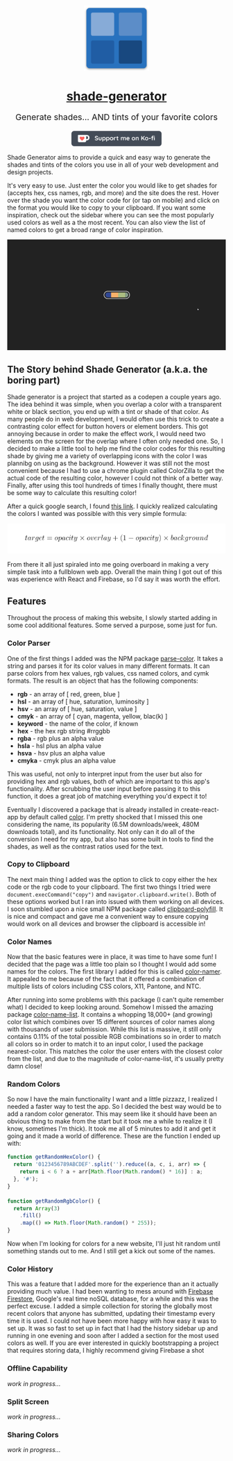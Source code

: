 <p align="center" style="color: #343a40">
  <a href="https://slicemap.com" target="_blank"><img src="./public/icons/android-chrome-192x192.png" alt="shade generator logo" height="150"></a>
  <h1 align="center"><a href="https://www.shadegenerator.com" target="_blank">shade-generator</a></h1>
</p>
<p align="center" style="font-size: 1.2rem;">Generate shades... AND tints of your favorite colors</p>
<p align="center"><a href="https://ko-fi.com/D1D513LDD" target="_blank"><img src="./github/ko-fi.png" alt="Support me on Ko-fi" height="35"></a></p>

Shade Generator aims to provide a quick and easy way to generate the shades and tints of the colors you use in all of your web development and design projects.

It's very easy to use. Just enter the color you would like to get shades for (accepts hex, css names, rgb, and more) and the site does the rest. Hover over the shade you want the color code for (or tap on mobile) and click on the format you would like to copy to your clipboard. If you want some inspiration, check out the sidebar where you can see the most popularly used colors as well as a the most recent. You can also view the list of named colors to get a broad range of color inspiration.

![](github/demo_small.gif)

## The Story behind Shade Generator (a.k.a. the boring part)

Shade generator is a project that started as a codepen a couple years ago. The idea behind it was simple, when you overlap a color with a transparent white or black section, you end up with a tint or shade of that color. As many people do in web development, I would often use this trick to create a contrasting color effect for button hovers or element borders. This got annoying because in order to make the effect work, I would need two elements on the screen for the overlap where I often only needed one. So, I decided to make a little tool to help me find the color codes for this resulting shade by giving me a variety of overlapping icons with the color I was plannibg on using as the background. However it was still not the most convenient because I had to use a chrome plugin called ColorZilla to get the actual code of the resulting color, however I could not think of a better way. Finally, after using this tool hundreds of times I finally thought, there must be some way to calculate this resulting color!

After a quick google search, I found [this link](https://www.viget.com/articles/equating-color-and-transparency/). I quickly realized calculating the colors I wanted was possible with this very simple formula:

<p align="center">
  <img src="./github/formula.png" alt="shade formula">
</p>

From there it all just spiraled into me going overboard in making a very simple task into a fullblown web app. Overall the main thing I got out of this was experience with React and Firebase, so I'd say it was worth the effort.

## Features

Throughout the process of making this website, I slowly started adding in some cool additional features. Some served a purpose, some just for fun.

### Color Parser

One of the first things I added was the NPM package [parse-color](https://www.npmjs.com/package/parse-color). It takes a string and parses it for its color values in many different formats. It can parse colors from hex values, rgb values, css named colors, and cymk formats. The result is an object that has the following components:

- **rgb** - an array of [ red, green, blue ]
- **hsl** - an array of [ hue, saturation, luminosity ]
- **hsv** - an array of [ hue, saturation, value ]
- **cmyk** - an array of [ cyan, magenta, yellow, blac(k) ]
- **keyword** - the name of the color, if known
- **hex** - the hex rgb string #rrggbb
- **rgba** - rgb plus an alpha value
- **hsla** - hsl plus an alpha value
- **hsva** - hsv plus an alpha value
- **cmyka** - cmyk plus an alpha value

This was useful, not only to interpret input from the user but also for providing hex and rgb values, both of which are important to this app's functionality. After scrubbing the user input before passing it to this function, it does a great job of matching everything you'd expect it to!

Eventually I discovered a package that is already installed in create-react-app by default called [color](https://www.npmjs.com/package/color). I'm pretty shocked that I missed this one considering the name, its popularity (6.5M downloads/week, 480M downloads total), and its functionality. Not only can it do all of the conversion I need for my app, but also has some built in tools to find the shades, as well as the contrast ratios used for the text.

### Copy to Clipboard

The next main thing I added was the option to click to copy either the hex code or the rgb code to your clipboard. The first two things I tried were `document.execCommand("copy")` and `navigator.clipboard.write()`. Both of these options worked but I ran into issued with them working on all devices. I soon stumbled upon a nice small NPM package called [clipboard-polyfill](https://www.npmjs.com/package/clipboard-polyfill). It is nice and compact and gave me a convenient way to ensure copying would work on all devices and browser the clipboard is accessible in!

### Color Names

Now that the basic features were in place, it was time to have some fun! I decided that the page was a little too plain so I thought I would add some names for the colors. The first library I added for this is called [color-namer](https://www.npmjs.com/package/color-namer). It appealed to me because of the fact that it offered a combination of multiple lists of colors including CSS colors, X11, Pantone, and NTC.

After running into some problems with this package (I can't quite remember what) I decided to keep looking around. Somehow I missed the amazing package [color-name-list](https://www.npmjs.com/package/color-name-list). It contains a whopping 18,000+ (and growing) color list which combines over 15 different sources of color names along with thousands of user submission. While this list is massive, it still only contains 0.11% of the total possible RGB combinations so in order to match all colors so in order to match it to an input color, I used the package nearest-color. This matches the color the user enters with the closest color from the list, and due to the magnitude of color-name-list, it's usually pretty damn close!

### Random Colors

So now I have the main functionality I want and a little pizzazz, I realized I needed a faster way to test the app. So I decided the best way would be to add a random color generator. This may seem like it should have been an obvious thing to make from the start but it took me a while to realize it (I know, sometimes I'm thick). It took me all of 5 minutes to add it and get it going and it made a world of difference. These are the function I ended up with:

```js
function getRandomHexColor() {
  return '0123456789ABCDEF'.split('').reduce((a, c, i, arr) => {
    return i < 6 ? a + arr[Math.floor(Math.random() * 16)] : a;
  }, '#');
}

function getRandomRgbColor() {
  return Array(3)
    .fill()
    .map(() => Math.floor(Math.random() * 255));
}
```

Now when I'm looking for colors for a new website, I'll just hit random until something stands out to me. And I still get a kick out some of the names.

### Color History

This was a feature that I added more for the experience than an it actually providing much value. I had been wanting to mess around with [Firebase Firestore](https://firebase.google.com/), Google's real time noSQL database, for a while and this was the perfect excuse. I added a simple collection for storing the globally most recent colors that anyone has submitted, updating their timestamp every time it is used. I could not have been more happy with how easy it was to set up. It was so fast to set up in fact that I had the history sidebar up and running in one evening and soon after I added a section for the most used colors as well. If you are ever interested in quickly bootstrapping a project that requires storing data, I highly recommend giving Firebase a shot

### Offline Capability

_work in progress..._

### Split Screen

_work in progress..._

### Sharing Colors

_work in progress..._
